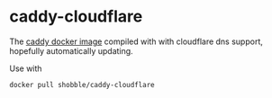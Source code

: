 # caddy-cloudflare

The [caddy docker image](https://registry.hub.docker.com/_/caddy) compiled with with cloudflare dns support, hopefully automatically updating.


Use with 
```
docker pull shobble/caddy-cloudflare
```
